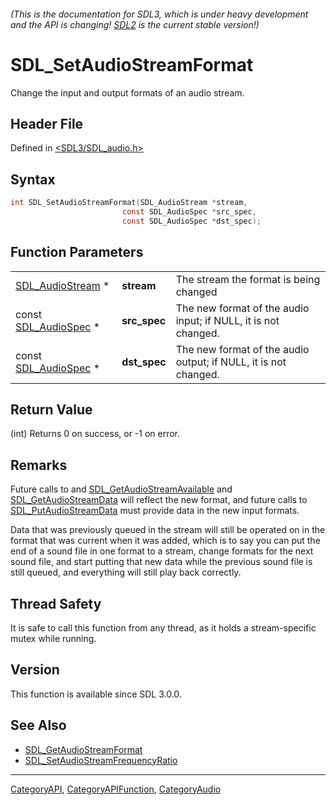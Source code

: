 ###### (This is the documentation for SDL3, which is under heavy development and the API is changing! [SDL2](https://wiki.libsdl.org/SDL2/) is the current stable version!)
# SDL_SetAudioStreamFormat

Change the input and output formats of an audio stream.

## Header File

Defined in [<SDL3/SDL_audio.h>](https://github.com/libsdl-org/SDL/blob/main/include/SDL3/SDL_audio.h)

## Syntax

```c
int SDL_SetAudioStreamFormat(SDL_AudioStream *stream,
                         const SDL_AudioSpec *src_spec,
                         const SDL_AudioSpec *dst_spec);
```

## Function Parameters

|                                        |              |                                                                 |
| -------------------------------------- | ------------ | --------------------------------------------------------------- |
| [SDL_AudioStream](SDL_AudioStream) *   | **stream**   | The stream the format is being changed                          |
| const [SDL_AudioSpec](SDL_AudioSpec) * | **src_spec** | The new format of the audio input; if NULL, it is not changed.  |
| const [SDL_AudioSpec](SDL_AudioSpec) * | **dst_spec** | The new format of the audio output; if NULL, it is not changed. |

## Return Value

(int) Returns 0 on success, or -1 on error.

## Remarks

Future calls to and
[SDL_GetAudioStreamAvailable](SDL_GetAudioStreamAvailable) and
[SDL_GetAudioStreamData](SDL_GetAudioStreamData) will reflect the new
format, and future calls to
[SDL_PutAudioStreamData](SDL_PutAudioStreamData) must provide data in the
new input formats.

Data that was previously queued in the stream will still be operated on in
the format that was current when it was added, which is to say you can put
the end of a sound file in one format to a stream, change formats for the
next sound file, and start putting that new data while the previous sound
file is still queued, and everything will still play back correctly.

## Thread Safety

It is safe to call this function from any thread, as it holds a
stream-specific mutex while running.

## Version

This function is available since SDL 3.0.0.

## See Also

- [SDL_GetAudioStreamFormat](SDL_GetAudioStreamFormat)
- [SDL_SetAudioStreamFrequencyRatio](SDL_SetAudioStreamFrequencyRatio)

----
[CategoryAPI](CategoryAPI), [CategoryAPIFunction](CategoryAPIFunction), [CategoryAudio](CategoryAudio)

